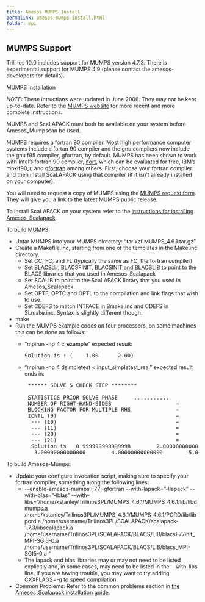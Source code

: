 ```yaml
---
title: Amesos MUMPS Install
permalink: amesos-mumps-install.html
folder: mpi
---
```


## MUMPS Support

Trilinos 10.0 includes support for MUMPS version 4.7.3\. There is experimental support for MUMPS 4.9 (please contact the amesos-developers for details).

MUMPS Installation

_NOTE:_ These intructions were updated in June 2006\. They may not be kept up-to-date. Refer to the [MUMPS website](http://mumps.enseeiht.fr) for more recent and more complete instructions.

MUMPS and ScaLAPACK must both be available on your system before Amesos_Mumpscan be used.

MUMPS requires a fortran 90 compiler. Most high performance computer systems include a fortan 90 compiler and the gnu compilers now include the gnu f95 compiler, gfortran, by default. MUMPS has been shown to work with Intel’s fortran 90 compiler, [ifort](http://www.intel.com/cd/software/products/asmo-na/eng/compilers/flin/index.htm), which can be evaluated for free, IBM’s mpxlf90_r, and [gfortran](http://gcc.gnu.org/wiki/GFortran) among others. First, choose your fortran compiler and then install ScaLAPACK using that compiler (if it isn’t already installed on your computer).

You will need to request a copy of MUMPS using the [MUMPS request form](http://mumps.enseeiht.fr/index.php?page=dwnld#form). They will give you a link to the latest MUMPS public release.

To install ScaLAPACK on your system refer to the [instructions for installing Amesos_Scalapack](http://trilinos.org/oldsite/packages/amesos/scalapack_install.html)

To build MUMPS:

*   Untar MUMPS into your MUMPS directory: “tar xzf MUMPS_4.6.1.tar.gz”
*   Create a Makefile.inc, starting from one of the templates in the Make.inc directory.
    *   Set CC, FC, and FL (typically the same as FC, the fortran compiler)
    *   Set BLACSdir, BLACSFINIT, BLACSINIT and BLACSLIB to point to the BLACS libraries that you used in Amesos_Scalapack
    *   Set SCALIB to point to the ScaLAPACK library that you used in Amesos_Scalapack.
    *   Set OPTF, OPTC and OPTL to the compilation and link flags that wish to use.
    *   Set CDEFS to match INTFACE in Bmake.inc and CDEFS in SLmake.inc. Syntax is slightly different though.
*   make
*   Run the MUMPS example codes on four processors, on some machines this can be done as follows:
    *   “mpirun -np 4 c_example” expected result:

        <pre>Solution is : (    1.00      2.00)</pre>

    *   “mpirun -np 4 dsimpletest < input_simpletest_real” expected result ends in:

        <pre> ****** SOLVE & CHECK STEP ********

         STATISTICS PRIOR SOLVE PHASE     ...........
         NUMBER OF RIGHT-HAND-SIDES                    =           1
         BLOCKING FACTOR FOR MULTIPLE RHS              =           1
         ICNTL (9)                                     =           1
          --- (10)                                     =           0
          --- (11)                                     =           0
          --- (20)                                     =           0
          --- (21)                                     =           0
          Solution is   0.999999999999998        2.00000000000000     
           3.00000000000000        4.00000000000000        5.00000000000000</pre>

To build Amesos-Mumps:

*   Update your configure invocation script, making sure to specify your fortran compiler, something along the following lines:
    *   --enable-amesos-mumps F77=gfortran --with-lapack=”-llapack” --with-blas=”-lblas” --with-libs=”/home/kstanley/Trilinos3PL/MUMPS_4.6.1/MUMPS_4.6.1/lib/libdmumps.a /home/kstanley/Trilinos3PL/MUMPS_4.6.1/MUMPS_4.6.1/PORD/lib/libpord.a /home/username/Trilinos3PL/SCALAPACK/scalapack-1.7.3/libscalapack.a /home/username/Trilinos3PL/SCALAPACK/BLACS/LIB/blacsF77init_MPI-SGI5-0.a /home/username/Trilinos3PL/SCALAPACK/BLACS/LIB/blacs_MPI-SGI5-0.a “
    *   The lapack and blas libraries may or may not need to be listed explicitly and, in some cases, may need to be listed in the --with-libs line. If you are having trouble, you may want to try adding CXXFLAGS=-g to speed compilation.
*   Common Problems: Refer to the common problems section in [the Amesos_Scalapack installation guide](http://trilinos.org/oldsite/packages/amesos/scalapack_install.html).

